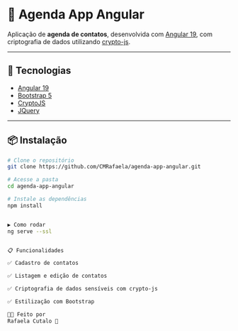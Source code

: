 # 📆 Agenda App Angular

Aplicação de **agenda de contatos**, desenvolvida com [Angular 19](https://angular.io/), com criptografia de dados utilizando [crypto-js](https://www.npmjs.com/package/crypto-js).

---

## 🚀 Tecnologias

- [Angular 19](https://angular.io/)
- [Bootstrap 5](https://getbootstrap.com/)
- [CryptoJS](https://www.npmjs.com/package/crypto-js)
- [JQuery](https://jquery.com/)

---

## 📦 Instalação

```bash
# Clone o repositório
git clone https://github.com/CMRafaela/agenda-app-angular.git

# Acesse a pasta
cd agenda-app-angular

# Instale as dependências
npm install


▶️ Como rodar
ng serve --ssl


📋 Funcionalidades

✅ Cadastro de contatos

✅ Listagem e edição de contatos

✅ Criptografia de dados sensíveis com crypto-js

✅ Estilização com Bootstrap

🧑‍💻 Feito por
Rafaela Cutalo 🚀
```
